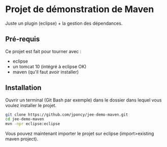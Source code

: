 Projet de démonstration de Maven
================================

Juste un plugin (eclipse) + la gestion des dépendances.

Pré-requis
----------

Ce projet est fait pour tourner avec :
* eclipse
* un tomcat 10 (intégré à eclipse OK)
* maven (qu'il faut avoir installer)

Installation
------------

Ouvrir un terminal (Git Bash par exemple) dans le dossier dans lequel vous voulez installer le projet.

```bash
git clone https://github.com/jponcy/jee-demo-maven.git
cd jee-demo-maven
mvn -npr eclipse:eclipse
```

Vous pouvez maintenant importer le projet sur eclipse (import>existing maven project).

